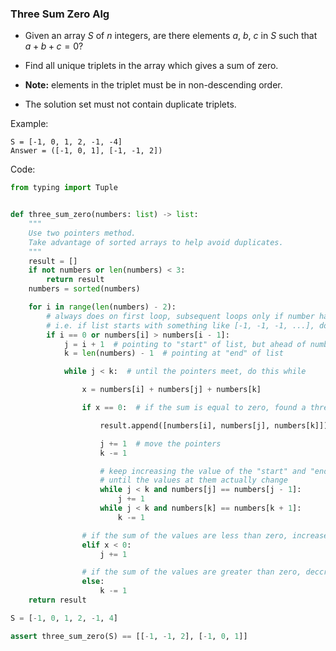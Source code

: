 ### Three Sum Zero Alg

* Given an array $S$ of $n$ integers, are there elements $a$, $b$, $c$ in $S$ such that $a+b+c=0$?
* Find all unique triplets in the array which gives a sum of zero.
* **Note:** elements in the triplet must be in non-descending order.

* The solution set must not contain duplicate triplets.

Example:
```pycon
S = [-1, 0, 1, 2, -1, -4]
Answer = ([-1, 0, 1], [-1, -1, 2])
```


Code:

```python
from typing import Tuple


def three_sum_zero(numbers: list) -> list:
    """
    Use two pointers method.
    Take advantage of sorted arrays to help avoid duplicates.
    """
    result = []
    if not numbers or len(numbers) < 3:
        return result
    numbers = sorted(numbers)

    for i in range(len(numbers) - 2):
        # always does on first loop, subsequent loops only if number has actually increased
        # i.e. if list starts with something like [-1, -1, -1, ...], don't need to check all of them
        if i == 0 or numbers[i] > numbers[i - 1]:
            j = i + 1  # pointing to "start" of list, but ahead of number[i]
            k = len(numbers) - 1  # pointing at "end" of list

            while j < k:  # until the pointers meet, do this while

                x = numbers[i] + numbers[j] + numbers[k]

                if x == 0:  # if the sum is equal to zero, found a three sum!

                    result.append([numbers[i], numbers[j], numbers[k]])

                    j += 1  # move the pointers
                    k -= 1

                    # keep increasing the value of the "start" and "end" pointers
                    # until the values at them actually change
                    while j < k and numbers[j] == numbers[j - 1]:
                        j += 1
                    while j < k and numbers[k] == numbers[k + 1]:
                        k -= 1

                # if the sum of the values are less than zero, increase the "start" pointer
                elif x < 0:
                    j += 1

                # if the sum of the values are greater than zero, deccrease the "end" pointer
                else:
                    k -= 1
    return result

S = [-1, 0, 1, 2, -1, 4]

assert three_sum_zero(S) == [[-1, -1, 2], [-1, 0, 1]]
```